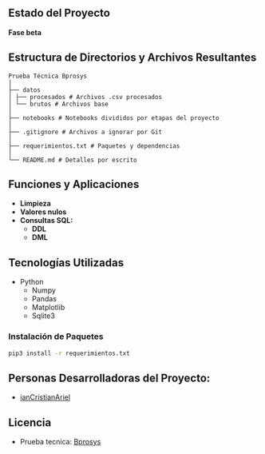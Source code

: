 <!-- ![Portada del Proyecto](./imagenes/portada.png) -->

## Estado del Proyecto
**Fase beta**

## Estructura de Directorios y Archivos Resultantes

    Prueba Técnica Bprosys
    │
    ├── datos
    │ ├── procesados # Archivos .csv procesados
    │ └── brutos # Archivos base
    │
    ├── notebooks # Notebooks divididos por etapas del proyecto
    │
    ├── .gitignore # Archivos a ignorar por Git
    │
    ├── requerimientos.txt # Paquetes y dependencias
    │
    └── README.md # Detalles por escrito

## Funciones y Aplicaciones
- **Limpieza**
- **Valores nulos**
- **Consultas SQL:**
  - **DDL**
  - **DML**

## Tecnologías Utilizadas
- Python
  - Numpy
  - Pandas
  - Matplotlib
  - Sqlite3

### Instalación de Paquetes

```bash
pip3 install -r requerimientos.txt
```

## Personas Desarrolladoras del Proyecto:
- [ianCristianAriel](https://github.com/ianCristianAriel)

## Licencia
- Prueba tecnica: [Bprosys](https://www.linkedin.com/company/bprosys)
